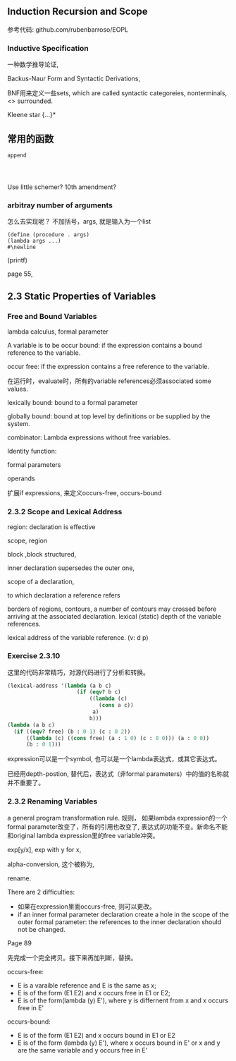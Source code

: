 ## Induction Recursion and Scope
参考代码: github.com/rubenbarroso/EOPL

### Inductive Specification

一种数学推导论证,

Backus-Naur Form and Syntactic Derivations,

BNF用来定义一些sets, which are called syntactic categoreies, nonterminals, <> surrounded.

Kleene star {...}*

## 常用的函数

```
append




```

Use little schemer?
10th amendment?

### arbitray number of arguments
怎么去实现呢？
不加括号，args, 就是输入为一个list
```
(define (procedure . args)
(lambda args ...)
#\newline

```
(printf)

page 55,

## 2.3 Static Properties of Variables
### Free and Bound Variables
lambda calculus,
formal parameter

A variable is to be occur bound: if the expression contains a bound reference to the variable.

occur free: if the expression contains a free reference to the variable.

在运行时，evaluate时，所有的variable references必须associated some values.

lexically bound: bound to a formal parameter

globally bound: bound at top level by definitions or be supplied by the system.

combinator: Lambda expressions without free variables.

Identity function:

formal parameters

operands

扩展if expressions, 来定义occurs-free, occurs-bound

### 2.3.2 Scope and Lexical Address
region: declaration is effective

scope, region

block ,block structured,

inner declaration supersedes the outer one,

scope of a declaration,

to which declaration a reference refers 

borders of regions, contours, a number of contours may crossed before arriving at the associated declaration. lexical (static) depth of the variable references.

lexical address of the variable reference.
(v: d p)

### Exercise 2.3.10
这里的代码非常精巧，对源代码进行了分析和转换。

```scheme
(lexical-address '(lambda (a b c)                                              
                      (if (eqv? b c)                                             
                          ((lambda (c)                                           
                             (cons a c))                                         
                           a)                                                    
                          b)))                                                   
(lambda (a b c)                                                                  
  (if ((eqv? free) (b : 0 1) (c : 0 2))                                          
      ((lambda (c) ((cons free) (a : 1 0) (c : 0 0))) (a : 0 0))                 
      (b : 0 1)))  
```
expression可以是一个symbol, 也可以是一个lambda表达式，或其它表达式。

已经用depth-postion, 替代后，表达式（非formal parameters）中的值的名称就并不重要了。

### 2.3.2 Renaming Variables
a general program transformation rule. 规则，
如果lambda expression的一个formal parameter改变了，所有的引用也改变了, 表达式的功能不变。新命名不能和original lambda expression里的free variable冲突。

exp[y/x], exp with y for x,

alpha-conversion, 这个被称为,

rename. 

There are 2 difficulties:
- 如果在expression里面occurs-free, 则可以更改。
- if an inner formal parameter declaration create a hole in the scope of the outer formal parameter: the references to the inner declaration should not be changed.

Page 89

先完成一个完全拷贝。接下来再加判断，替换。

occurs-free:
- E is a varaible reference and E is the same as x;
- E is of the form (E1 E2) and x occurs free in E1 or E2;
- E is of the form(lambda (y) E'), where y is differnent from x and x occurs free in E'

occurs-bound:
- E is of the form (E1 E2) and x occurs bound in E1 or E2
- E is of the form (lambda (y) E'), where x occurs bound in E' or x and y are the same variable and y occurs free in E'









